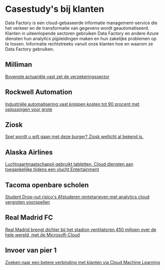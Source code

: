 <properties 
    pageTitle="Casestudy's bij klanten | Microsoft Azure" 
    description="Informatie over de manier waarop sommige van onze klanten hebben is Azure Data Factory." 
    services="data-factory" 
    documentationCenter="" 
    authors="sharonlo101" 
    manager="jhubbard" 
    editor="monicar"/>

<tags 
    ms.service="data-factory" 
    ms.workload="data-services" 
    ms.tgt_pltfrm="na" 
    ms.devlang="na" 
    ms.topic="article" 
    ms.date="09/20/2016" 
    ms.author="shlo"/>

# <a name="customer-case-studies"></a>Casestudy's bij klanten

Data Factory is een cloud-gebaseerde informatie management-service die het verkeer en de transformatie van gegevens wordt geautomatiseerd. Klanten in uiteenlopende sectoren gebruiken Data Factory en andere Azure diensten hun analytics pijpleidingen maken en hun zakelijke problemen op te lossen.  Informatie rechtstreeks vanuit onze klanten hoe en waarom ze Data Factory gebruiken.

## <a name="milliman"></a>Milliman

[Bovenste actuariële vast zet de verzekeringssector](https://customers.microsoft.com/Pages/CustomerStory.aspx?recid=20096)

## <a name="rockwell-automation"></a>Rockwell Automation

[Industriële automatisering vast knippen kosten tot 90 procent met oplossingen voor grote](https://customers.microsoft.com/Pages/CustomerStory.aspx?recid=18356)

## <a name="ziosk"></a>Ziosk

[Spel wordt u wilt gaan met deze burger? Ziosk wellicht al bekend is.](https://customers.microsoft.com/Pages/CustomerStory.aspx?recid=18294)

## <a name="alaska-airlines"></a>Alaska Airlines

[Luchtvaartmaatschappij gebruikt tabletten, Cloud diensten aan toegankelijke tijdens een vlucht Entertainment](https://customers.microsoft.com/Pages/CustomerStory.aspx?recid=19357)

## <a name="tacoma-public-schools"></a>Tacoma openbare scholen

[Student Drop-out risico's Afstuderen rentetarieven met analytics cloud vergroten voorspellen](https://customers.microsoft.com/Pages/CustomerStory.aspx?recid=20703)

## <a name="real-madrid-fc"></a>Real Madrid FC

[Real Madrid brengt dichter bij het stadion ventilatoren 450 miljoen over de hele wereld, met de Microsoft-Cloud](https://customers.microsoft.com/Pages/CustomerStory.aspx?recid=20522)

## <a name="pier-1-imports"></a>Invoer van pier 1

[Zoeken naar een betere verbinding met klanten via Cloud Machine Learning](https://customers.microsoft.com/Pages/CustomerStory.aspx?recid=11257)

